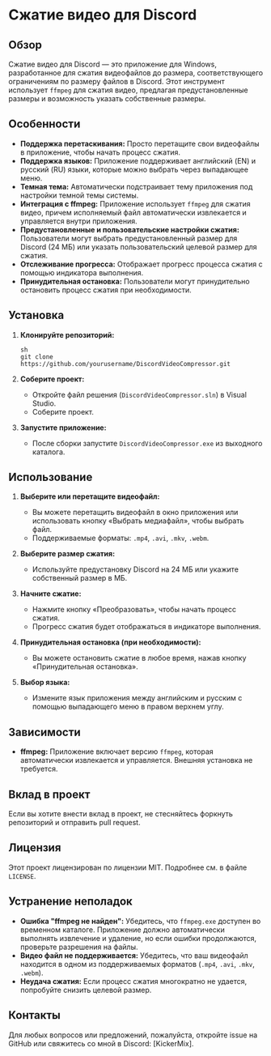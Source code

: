 # Сжатие видео для Discord

## Обзор

Сжатие видео для Discord — это приложение для Windows, разработанное для сжатия видеофайлов до размера, соответствующего ограничениям по размеру файлов в Discord. Этот инструмент использует `ffmpeg` для сжатия видео, предлагая предустановленные размеры и возможность указать собственные размеры.

## Особенности

- **Поддержка перетаскивания:** Просто перетащите свои видеофайлы в приложение, чтобы начать процесс сжатия.
- **Поддержка языков:** Приложение поддерживает английский (EN) и русский (RU) языки, которые можно выбрать через выпадающее меню.
- **Темная тема:** Автоматически подстраивает тему приложения под настройки темной темы системы.
- **Интеграция с ffmpeg:** Приложение использует `ffmpeg` для сжатия видео, причем исполняемый файл автоматически извлекается и управляется внутри приложения.
- **Предустановленные и пользовательские настройки сжатия:** Пользователи могут выбрать предустановленный размер для Discord (24 МБ) или указать пользовательский целевой размер для сжатия.
- **Отслеживание прогресса:** Отображает прогресс процесса сжатия с помощью индикатора выполнения.
- **Принудительная остановка:** Пользователи могут принудительно остановить процесс сжатия при необходимости.

## Установка

1. **Клонируйте репозиторий:**

   ```
   sh
   git clone https://github.com/yourusername/DiscordVideoCompressor.git
   ```

2. **Соберите проект:**
   - Откройте файл решения (`DiscordVideoCompressor.sln`) в Visual Studio.
   - Соберите проект.

3. **Запустите приложение:**
   - После сборки запустите `DiscordVideoCompressor.exe` из выходного каталога.

## Использование

1. **Выберите или перетащите видеофайл:**
   - Вы можете перетащить видеофайл в окно приложения или использовать кнопку «Выбрать медиафайл», чтобы выбрать файл.
   - Поддерживаемые форматы: `.mp4`, `.avi`, `.mkv`, `.webm`.

2. **Выберите размер сжатия:**
   - Используйте предустановку Discord на 24 МБ или укажите собственный размер в МБ.

3. **Начните сжатие:**
   - Нажмите кнопку «Преобразовать», чтобы начать процесс сжатия.
   - Прогресс сжатия будет отображаться в индикаторе выполнения.

4. **Принудительная остановка (при необходимости):**
   - Вы можете остановить сжатие в любое время, нажав кнопку «Принудительная остановка».

5. **Выбор языка:**
   - Измените язык приложения между английским и русским с помощью выпадающего меню в правом верхнем углу.

## Зависимости

- **ffmpeg:** Приложение включает версию `ffmpeg`, которая автоматически извлекается и управляется. Внешняя установка не требуется.

## Вклад в проект

Если вы хотите внести вклад в проект, не стесняйтесь форкнуть репозиторий и отправить pull request.

## Лицензия

Этот проект лицензирован по лицензии MIT. Подробнее см. в файле `LICENSE`.

## Устранение неполадок

- **Ошибка "ffmpeg не найден":** Убедитесь, что `ffmpeg.exe` доступен во временном каталоге. Приложение должно автоматически выполнять извлечение и удаление, но если ошибки продолжаются, проверьте разрешения на файлы.
- **Видео файл не поддерживается:** Убедитесь, что ваш видеофайл находится в одном из поддерживаемых форматов (`.mp4`, `.avi`, `.mkv`, `.webm`).
- **Неудача сжатия:** Если процесс сжатия многократно не удается, попробуйте снизить целевой размер.

## Контакты

Для любых вопросов или предложений, пожалуйста, откройте issue на GitHub или свяжитесь со мной в Discord: [KickerMix].